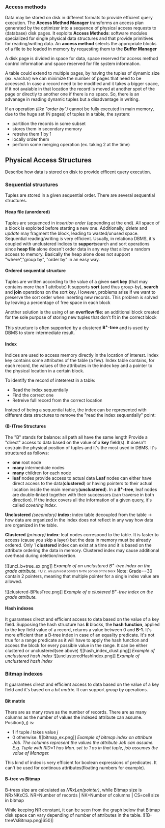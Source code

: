 ### Access methods
Data may be stored on disk  in different formats to provide efficient query execution.
The **Access Method Manager** transforms an access plan generated by the optimizer into a sequence of physical access requests to (database) disk pages.
It exploits **Access Methods**: software modules specialized for single physical data structures and that provide primitives for reading/writing data.
An **access method** selects the appropriate blocks of a file to  be loaded in memory by requesting them to the **Buffer Manager**

A disk page is divided in space for data, space reserved for access method control information and space reserved for file system information.

A table could extend to multiple pages, by having the tuples of dynamic size (ex. varchar) we can minimize the number of pages that need to be accessed. In case a record need to be modified and it takes a bigger space, if it not avaiable in that location the record is moved at another spot of the page or directly to another one if there is no space. So, there is an advanage in reading dynamic tuples but a disadvantage in writing.

If an operation *(like "order by")* cannot be fully executed in main memory, due to the huge set (N pages) of tuples in a table, the system:
- partition the records in some subset 
- stores them in secondary memory
- retreive them 1 by 1
- locally order them 
- perform some merging operation (ex. taking 2 at the time)
## Physical Access Structures
Describe how data is stored on disk to provide efficent query execution.
### Sequential structures
Tuples are stored in a given sequential order.
There are several sequential structures.
#### Heap file (unordered)
Tuples are sequenced in *insertion order* (appending at the end).
All space of a block is exploited before starting a new one. 
Additionally, *delete* and *update* may fragment the block, leading to wasted/unused space.
Sequential reading/writing is very efficient.
Usually, in relationa DBMS, it's coupled with unclustered indices to **support**search and sort operations since **heap file** alone doesn't order data in any way that allow a random access to memory.
Basically the heap alone does not support "where","group by", "order by" in an easy way.
#### Ordered sequential structure
Tuples are written according to  the value of a given **sort key** (that may contains more than 1 attribute)
It supports **sort** (and thus group-by), **search** and **join** operations on the sort key.
However, problems arise if we want to preserve the sort order when inserting new records. This problem is solved by leaving a percentage of free space in each block

Another solution is the using of an **overflow file:** an additional block created for the sole purpose of storing new tuples that don't fit in the correct block

This structure is often supported by a clustered **B<sup>+</sup>-tree** and is used by DBMS to store intermediate result.
#### Index
Indices are used to access memory directly in the location of interest.
Index key contains some attributes of the table (a few).
Index table contains, for each record, the values of the attributes in the index key and a pointer to the physical location in a certain block.

To identify the record of inteterest in a table:
- Read the index sequentially
- Find the correct one 
- Retreive full record from the correct location

Instead of being a sequential table, the index can be represented with different data structures to remove the "read the index sequentially" point:
#### (B-)Tree Structures
The "B" stands for balance: all path all have the same length
Provide a "direct" access to data based on the value of a **key** field(s).
It doesn't costrain the physical position of tuples and it's the most used in DBMS.
It's structured as follows:
- **one** root node
- **many** intermediate nodes
- **many** children for each node
- **leaf** nodes provide access to actual data
**Leaf** nodes can either have direct access to the data(**clustered**) or having pointers to their actual location inside the main memory(**unclustered**).
In a **B<sup>+</sup>-tree**, leaf nodes are double-linked together with their successors (can traverse in both direction).
If the index covers all the information of a given query, it's called *covering index*.

**Unclustered** *(secondary)* **index:** index table decoupled from the table -> how data are organized in the index does not reflect in any way how data are organized in the table.

**Clustered** *(primary)* **index**: leaf nodes correspond to the table. It is faster to access (cause you skip a layer) but the data in memory must be already ordered. Only 1 **clustered** index  can exist at a time and it is based on the attribute ordering the data in memory. Clustered index may cause additional overhead during deletion/insertion.

![[uncl_b+tree_ex.png]]
*Example of an unclustered B<sup>+</sup>-tree index on the grade attribute.*
<sub><sup>T1,T2.. are pyhisical pointers to the portion of the block</sup></sub>
Note: Grade\==30 contain 2 pointers, meaning that multiple pointer for a single index value are allowed.

![[clustered-BPlusTree.png]]
*Example of a clustered B<sup>+</sup>-tree index on the grade attribute.*
#### Hash indexes 
It guarantees direct and efficient access to data based on the value of a key field.
Supposing the hash structure has **B** blocks, the **hash function**, applied to the key field value of a record, returns a value between 0 and **B-1.** 
It's more efficient than a B-tree index in case of an equality predicate. It's not true for a range predicate as it will have to apply the hash function and access the block for every possible value in the range. 
It can be either clustered or unclustered(see above)
![[hash_index_clust.png]]
*Example of unclustered hash index*
![[unclusteredHashIndex.png]]
*Example of unclustered hash index*
### Bitmap indexes
It guarantees direct and efficient access to data based on the value of a key field and it's based on a *bit matrix*. It can support *group by* operations.
#### Bit matrix
There are as many rows as the number of records.
There are as many columns as the number of values the indexed attribute can assume.
Position($i,j$) is:
- 1 if tuple $i$ takes value $j$
- 0 otherwise.
![[bitmap_ex.png]]
*Example of bitmap index on attribute Job. The columns represent the values the attribute Job can assume. E.g. Tuple with RID=1 has Man. set to 1 as in that tuple, job assumes the value of Manager.*

This kind of index is very efficient for boolean expressions of predicates.
It can't be used for continous attributes(floating numbers for example).


#### B-tree vs Bitmap
B-trees size are calculated as *NRxLen(pointer)*, while Bitmap size is NRxNKxCS.
NR=Number of records | NK=Number of columns | CS=cell size in bitmap

While keeping NR constant, it can be seen from the graph below that Bitmap disk space can vary depending of number of attributes in the table.
![[B-treeVsBitmap.png|650]]